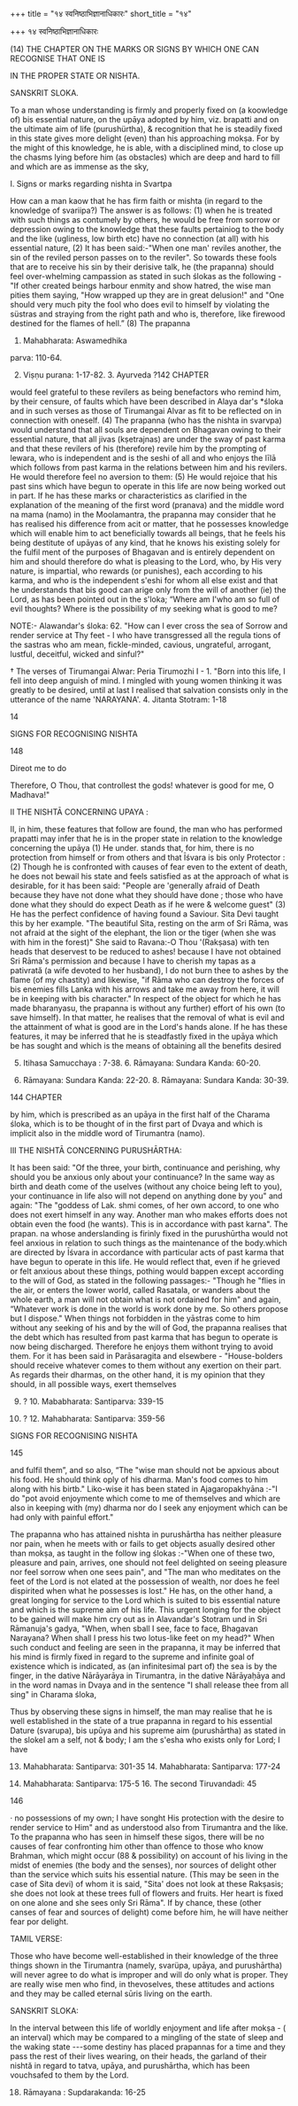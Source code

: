 +++
title = "१४ स्वनिष्ठाभिज्ञानाधिकारः"
short_title = "१४"

+++
१४ स्वनिष्ठाभिज्ञानाधिकारः


(14) THE CHAPTER ON THE MARKS OR SIGNS BY WHICH ONE CAN RECOGNISE THAT ONE IS 

IN THE PROPER STATE OR NISHTA. 

SANSKRIT SLOKA. 

To a man whose understanding is firmly and properly fixed on (a koowledge of) bis essential nature, on the upāya adopted by him, viz. brapatti and on the ultimate aim of life (purushürtha), & recognition that he is steadily fixed in this state gives more delight (even) than his approaching mokṣa. For by the might of this knowledge, he is able, with a disciplined mind, to close up the chasms lying before him (as obstacles) which are deep and hard to fill and which are as immense as the sky, 

I. Signs or marks regarding nishta in Svartpa 

How can a man kaow that he has firm faith or mishta (in regard to the knowledge of svariipa?) The answer is as follows: (1) when he is treated with such things as contumely by others, he would be free from sorrow or depression owing to the knowledge that these faults pertainiog to the body and the like (ugliness, low birth etc) have no connection (at all) with his essential nature, (2) It has been said:-"When one man' reviles another, the sin of the reviled person passes on to the reviler". So towards these fools that are to receive his sin by their derisive talk, he (the prapanna) should feel over-whelming campassion as stated in such ślokas as the following - "If other created beings harbour enmity and show hatred, the wise man pities them saying, "How wrapped up they are in great delusion!" and "One should very much pity the fool who does evil to himself by violating the süstras and straying from the right path and who is, therefore, like firewood destined for the flames of hell.” (8) The prapanna 

1. Mahabharata: Aswamedhika 

parva: 110-64. 

2. Viṣṇu purana: 1-17-82. 3. Ayurveda ?142 CHAPTER 

would feel grateful to these revilers as being benefactors who remind him, by their censure, of faults which have been described in Alaya dar's \*śloka and in such verses as those of Tirumangai Alvar as fit to be reflected on in connection with oneself. (4) The prapanna (who has the nishta in svarvpa) would understand that all souls are dependent on Bhagavan owing to their essential nature, that all jivas (kṣetrajnas) are under the sway of past karma and that these revilers of his (therefore) revile him by the prompting of lewara, who is independent and is the seshi of all and who enjoys the līlā which follows from past karma in the relations between him and his revilers. He would therefore feel no aversion to them: (5) He would rejoice that his past sins which have begun to operate in this life are now being worked out in part. If he has these marks or characteristics as clarified in the explanation of the meaning of the first word (pranava) and the middle word na mama (namo) in the Moolamantra, the prapanna may consider that he has realised his difference from acit or matter, that he possesses knowledge which will enable him to act beneficially towards all beings, that he feels his being destitute of upāyas of any kind, that he knows his existing solely for the fulfil ment of the purposes of Bhagavan and is entirely dependent on him and should therefore do what is pleasing to the Lord, who, by His very nature, is impartial, who rewards (or punishes), each according to his karma, and who is the independent s'eshi for whom all else exist and that he understands that bis good can arige only from the will of another (ie) the Lord, as has been pointed out in the s'loka; “Where am I'who am so full of evil thoughts? Where is the possibility of my seeking what is good to me? 

NOTE:- Alawandar's śloka: 62. "How can I ever cross the sea of Sorrow and render service at Thy feet - I who have transgressed all the regula tions of the sastras who am mean, fickle-minded, cavious, ungrateful, arrogant, lustful, deceitful, wicked and sinful?" 

† The verses of Tirumangai Alwar: Peria Tirumozhi I - 1. "Born into this life, I fell into deep anguish of mind. I mingled with young women thinking it was greatly to be desired, until at last I realised that salvation consists only in the utterance of the name 'NARAYANA'. 4. Jitanta Stotram: 1-18 

14 

SIGNS FOR RECOGNISING NISHTA 

148 

Direot me to do 

Therefore, O Thou, that controllest the gods! whatever is good for me, O Madhava!" 

II THE NISHTĀ CONCERNING UPAYA : 

II, in him, these features that follow are found, the man who has performed prapatti may infer that he is in the proper state in relation to the knowledge concerning the upāya (1) He under. stands that, for him, there is no protection from himself or from others and that Īśvara is bis only Protector : (2) Though he is confronted with causes of fear even to the extent of death, he does not bewail his state and feels satisfied as at the approach of what is desirable, for it has been said: "People are 'generally afraid of Death because they have not done what they should have done ; those who have done what they should do expect Death as if he were & welcome guest" (3) He has the perfect confidence of having found a Saviour. Sita Devi taught this by her example. "The beautiful Sita, resting on the arm of Sri Rāma, was not afraid at the sight of the elephant, the lion or the tiger (when she was with him in the forest)" She said to Ravana:-O Thou '(Rakṣasa) with ten heads that deservest to be reduced to ashes! because I have not obtained Sri Rāma's permission and because I have to cherish my tapas as a pativrată (a wife devoted to her husband), I do not burn thee to ashes by the flame (of my chastity) and likewise, "if Rāma who can destroy the forces of bis enemies fills Lanka with his arrows and take me away from here, it will be in keeping with bis character." In respect of the object for which he has made bharanyasu, the prapanna is without any further) effort of his own (to save himself). In that matter, he realises that the removal of what is evil and the attainment of what is good are in the Lord's hands alone. If he has these features, it may be inferred that he is steadfastly fixed in the upāya which be has sought and which is the means of obtaining all the benefits desired 

5. Itihasa Samucchaya : 7-38. 6. Rāmayana: Sundara Kanda: 60-20. 

7. Rāmayana: Sundara Kanda: 22-20. 8. Rāmayana: Sundara Kanda: 30-39. 

144 CHAPTER 

by him, which is prescribed as an upāya in the first half of the Charama śloka, which is to be thought of in the first part of Dvaya and which is implicit also in the middle word of Tirumantra (namo). 

III THE NISHTĀ CONCERNING PURUSHĀRTHA: 

It has been said: "Of the three, your birth, continuance and perishing, why should you be anxious only about your continuance? In the same way as birth and death come of the uselves (without any choice being left to you), your continuance in life also will not depend on anything done by you" and again: "The "goddess of Lak. shmi comes, of her own accord, to one who does not exert himself in any way. Another man who makes efforts does not obtain even the food (he wants). This is in accordance with past karna". The prapan. na whose anderslanding is firinly fixed in the purushūrtha would not feel anxious in relation to such things as the maintenance of the body.which are directed by Īśvara in accordance with particular acts of past karma that have begun to operate in this life. He would reflect that, even if he grieved or felt anxious about these things, pothing would bappen except according to the will of God, as stated in the following passages:- "Though he "flies in the air, or enters the lower world, called Rasatala, or wanders about the whole earth, a man will not obtain what is not ordained for him" and again, “Whatever work is done in the world is work done by me. So others propose but I dispose." When things not forbidden in the yāstras come to him without any seeking of his and by the will of God, the prapanna realises that the debt which has resulted from past karma that has begun to operate is now being discharged. Therefore he enjoys them withont trying to avoid them. For it has been said in Parāsaragita and elsewbere - "House-bolders should receive whatever comes to them without any exertion on their part. As regards their dharmas, on the other hand, it is my opinion that they should, in all possible ways, exert themselves 

9. ? 10. Mababharata: Santiparva: 339-15 

11. ? 12. Mahabharata: Santiparva: 359-56 

SIGNS FOR RECOGNISING NISHTA 

145 

and fulfil them”, and so also, “The "wise man should not be apxious about his food. He should think oply of his dharma. Man's food comes to him along with his birtb." Liko-wise it has been stated in Ajagaropakhyāna :-"I do "pot avoid enjoymente which come to me of themselves and which are also in keeping with (my) dharma nor do I seek any enjoyment which can be had only with painful effort." 

The prapanna who has attained nishta in purushārtha has neither pleasure nor pain, when he meets with or fails to get objects asually desired other than mokṣa, as taught in the follow ing ślokas :-"When one of these two, pleasure and pain, arrives, one should not feel delighted on seeing pleasure nor feel sorrow when one sees pain", and "The man who meditates on the feet of the Lord is not elated at the possession of wealth, nor does he feel dispirited when what he possesses is lost." He has, on the other hand, a great longing for service to the Lord which is suited to bis essential nature and which is the supreme aim of his life. This urgent longing for the object to be gained will make him cry out as in Alavandar's Stotram und in Sri Rāmanuja's gadya, "When, when sball I see, face to face, Bhagavan Narayana? When shall I press his two lotus-like feet on my head?" When such conduct and feeling are seen in the prapanna, it may be inferred that his mind is firmly fixed in regard to the supreme and infinite goal of existence which is indicated, as (an infinitesimal part of) the sea is by the finger, in the dative Nārāyarāya in Tirumantra, in the dative Nārāyaḥāya and in the word namas in Dvaya and in the sentence "I shall release thee from all sing" in Charama śloka, 

Thus by observing these signs in himself, the man may realise that he is well established in the state of a true prapanna in regard to his essential Dature (svarupa), bis upūya and his supreme aim (purushārtha) as stated in the slokeI am a self, not & body; I am the s'esha who exists only for Lord; I have 

13. Mahabharata: Santiparva: 301-35 14. Mahabharata: Santiparva: 177-24 

15. Mahabharata: Santiparva: 175-5 16. The second Tiruvandadi: 45 

146 

· no possessions of my own; I have songht His protection with the desire to render service to Him" and as understood also from Tirumantra and the like. To the prapanna who has seen in himself these sigos, there will be no causes of fear confronting him other than offence to those who know Brahman, which might occur (88 & possibility) on account of his living in the midst of enemies (the body and the senses), nor sources of delight other than the service which suits his essential nature. (This may be seen in the case of Sita devi) of whom it is said, "Sita' does not look at these Rakṣasis; she does not look at these trees full of flowers and fruits. Her heart is fixed on one alone and she sees only Sri Rāma". If by chance, these (other canses of fear and sources of delight) come before him, he will have neither fear por delight. 

TAMIL VERSE: 

Those who have become well-established in their knowledge of the three things shown in the Tirumantra (namely, svarüpa, upāya, and purushārtha) will never agree to do what is improper and will do only what is proper. They are really wise men who find, in thevoselves, these attitudes and actions and they may be called eternal sūris living on the earth. 

SANSKRIT SLOKA: 

In the interval between this life of worldly enjoyment and life after mokṣa - ( an interval) which may be compared to a mingling of the state of sleep and the waking state ---some destiny has placed prapannas for a time and they pass the rest of their lives wearing, on their heads, the garland of their nishtă in regard to tatva, upāya, and purushārtha, which has been vouchsafed to them by the Lord. 

18. Rāmayana : Supdarakanda: 16-25 
